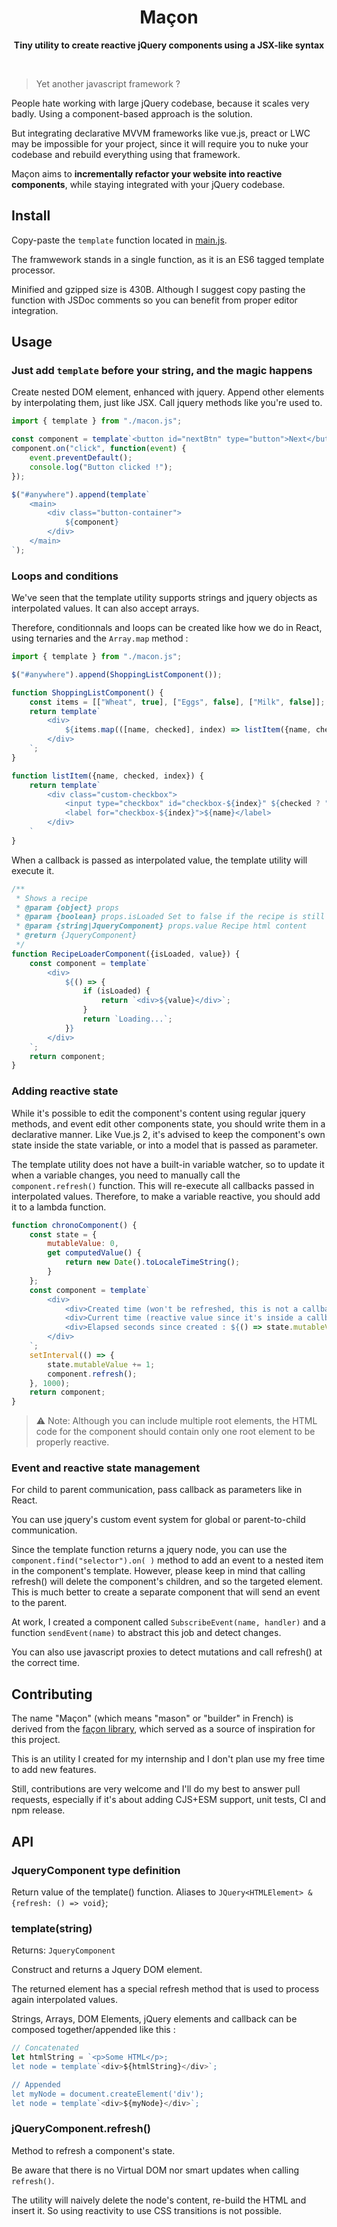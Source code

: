<h1 align="center">Maçon</h1>
<p align="center"><b>Tiny utility to create reactive jQuery components using a JSX-like syntax</b></p>

<span>&nbsp;</span>

> Yet another javascript framework ?

People hate working with large jQuery codebase, because it scales very badly. Using a component-based approach is the solution.

But integrating declarative MVVM frameworks like vue.js, preact or LWC may be impossible for your project, since it will require you to nuke your codebase and rebuild everything using that framework.

Maçon aims to **incrementally refactor your website into reactive components**, while staying integrated with your jQuery codebase.

## Install

Copy-paste the `template` function located in [main.js](./main.js).

The framwework stands in a single function, as it is an ES6 tagged template processor.

Minified and gzipped size is 430B. Although I suggest copy pasting the function with JSDoc comments so you can benefit from proper editor integration.

## Usage

### Just add `template` before your string, and the magic happens

Create nested DOM element, enhanced with jquery. Append other elements by interpolating them, just like JSX. Call jquery methods like you're used to.

```javascript
import { template } from "./macon.js";

const component = template`<button id="nextBtn" type="button">Next</button>`;
component.on("click", function(event) {
    event.preventDefault();
    console.log("Button clicked !");
});

$("#anywhere").append(template`
    <main>
        <div class="button-container">
            ${component}
        </div>
    </main>
`);
```

### Loops and conditions

We've seen that the template utility supports strings and jquery objects as interpolated values. It can also accept arrays.

Therefore, conditionnals and loops can be created like how we do in React, using ternaries and the `Array.map` method :

```js
import { template } from "./macon.js";

$("#anywhere").append(ShoppingListComponent());

function ShoppingListComponent() {
    const items = [["Wheat", true], ["Eggs", false], ["Milk", false]];
    return template`
        <div>
            ${items.map(([name, checked], index) => listItem({name, checked, index}))}
        </div>
    `;
}

function listItem({name, checked, index}) {
    return template`
        <div class="custom-checkbox">
            <input type="checkbox" id="checkbox-${index}" ${checked ? "checked" : ""}/>
            <label for="checkbox-${index}">${name}</label>
        </div>
    `
}
```

When a callback is passed as interpolated value, the template utility will execute it. 

```js
/**
 * Shows a recipe
 * @param {object} props
 * @param {boolean} props.isLoaded Set to false if the recipe is still loading.
 * @param {string|JqueryComponent} props.value Recipe html content
 * @return {JqueryComponent}
 */
function RecipeLoaderComponent({isLoaded, value}) {
    const component = template`
        <div>
            ${() => {
                if (isLoaded) {
                    return `<div>${value}</div>`;
                }
                return `Loading...`;
            }}
        </div>
    `;
    return component;
}
```

### Adding reactive state

While it's possible to edit the component's content using regular jquery methods, and event edit other components state, you should write them in a declarative manner. Like Vue.js 2, it's advised to keep the component's own state inside the state variable, or into a model that is passed as parameter. 

The template utility does not have a built-in variable watcher, so to update it when a variable changes, you need to manually call the `component.refresh()` function. This will re-execute all callbacks passed in interpolated values. Therefore, to make a variable reactive, you should add it to a lambda function.
```js
function chronoComponent() {
    const state = {
        mutableValue: 0,
        get computedValue() {
            return new Date().toLocaleTimeString();
        }
    };
    const component = template`
        <div>
            <div>Created time (won't be refreshed, this is not a callback !!): ${state.computedValue}</div>
            <div>Current time (reactive value since it's inside a callback) : ${() => state.computedValue}</div>
            <div>Elapsed seconds since created : ${() => state.mutableValue}</div>
        </div>
    `;
    setInterval(() => {
        state.mutableValue += 1;
        component.refresh();
    }, 1000);
    return component;
}
```

> ⚠️ Note: Although you can include multiple root elements, the HTML code for the component should contain only one root element to be properly reactive.

### Event and reactive state management

For child to parent communication, pass callback as parameters like in React.

You can use jquery's custom event system for global or parent-to-child communication. 

Since the template function returns a jquery node, you can use the `component.find("selector").on( )` method to add an event to a nested item in the component's template.
However, please keep in mind that calling refresh() will delete the component's children, and so the targeted element. This is much better to create a separate component that will send an event to the parent.

At work, I created a component called `SubscribeEvent(name, handler)` and a function `sendEvent(name)` to abstract this job and detect changes.

You can also use javascript proxies to detect mutations and call refresh() at the correct time.

## Contributing 

The name "Maçon" (which means "mason" or "builder" in French) is derived from the [façon library](https://github.com/terkelg/facon), which served as a source of inspiration for this project.

This is an utility I created for my internship and I don't plan use my free time to add new features.

Still, contributions are very welcome and I'll do my best to answer pull requests, especially if it's about adding CJS+ESM support, unit tests, CI and npm release.

## API

### JqueryComponent type definition

Return value of the template() function. Aliases to `JQuery<HTMLElement> & {refresh: () => void}`;

### template(string)

Returns: `JqueryComponent`

Construct and returns a Jquery DOM element.

The returned element has a special refresh method that is used to process again interpolated values. 

Strings, Arrays, DOM Elements, jQuery elements and callback can be composed together/appended like this :

```js
// Concatenated
let htmlString = `<p>Some HTML</p>;
let node = template`<div>${htmlString}</div>`;

// Appended
let myNode = document.createElement('div');
let node = template`<div>${myNode}</div>`;
```

### jQueryComponent.refresh()

Method to refresh a component's state. 

Be aware that there is no Virtual DOM nor smart updates when calling `refresh()`.

The utility will naively delete the node's content, re-build the HTML and insert it. So using reactivity to use CSS transitions is not possible.

